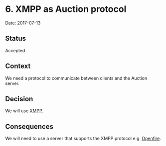 # 6. XMPP as Auction protocol

Date: 2017-07-13

## Status

Accepted

## Context

We need a protocol to communicate between clients and the Auction server.

## Decision

We will use [XMPP](https://xmpp.org/).

## Consequences

We will need to use a server that supports the XMPP protocol e.g. [Openfire](http://www.igniterealtime.org/projects/openfire/).
